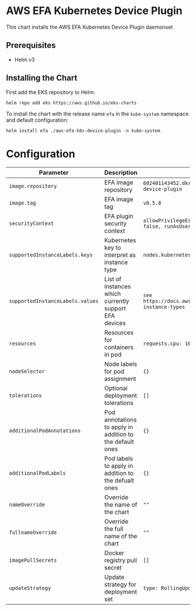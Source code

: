 # AWS EFA Kubernetes Device Plugin
This chart installs the AWS EFA Kubernetes Device Plugin daemonset

## Prerequisites
- Helm v3

## Installing the Chart
First add the EKS repository to Helm:

```shell
helm repo add eks https://aws.github.io/eks-charts
```

To install the chart with the release name `efa` in the `kube-system` namespace and default configuration:

```shell
helm install efa ./aws-efa-k8s-device-plugin -n kube-system
```

# Configuration

Parameter | Description | Default
--- | --- | ---
`image.repository` | EFA image repository | `602401143452.dkr.ecr.us-west-2.amazonaws.com/eks/aws-efa-k8s-device-plugin`
`image.tag` | EFA image tag | `v0.5.8`
`securityContext` | EFA plugin security context | `allowPrivilegeEscalation: true, privileged: true, runAsNonRoot: false, runAsUser: 0`
`supportedInstanceLabels.keys` | Kubernetes key to interpret as instance type | `nodes.kubernetes.io/instance-type`
`supportedInstanceLabels.values` | List of instances which currently support EFA devices | `see https://docs.aws.amazon.com/AWSEC2/latest/UserGuide/efa.html#efa-instance-types`
`resources` | Resources for containers in pod | `requests.cpu: 10m requests.memory: 20Mi`
`nodeSelector` | Node labels for pod assignment | `{}`
`tolerations` | Optional deployment tolerations | `[]`
`additionalPodAnnotations` | Pod annotations to apply in addition to the default ones | `{}`
`additionalPodLabels` | Pod labels to apply in addition to the defualt ones | `{}`
`nameOverride` | Override the name of the chart | `""`
`fullnameOverride` | Override the full name of the chart | `""`
`imagePullSecrets` | Docker registry pull secret | `[]`
`updateStrategy` | Update strategy for deployment set | `type: RollingUpdate`

